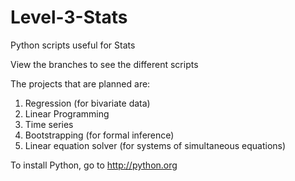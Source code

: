 # Level-3-Stats

Python scripts useful for Stats

View the branches to see the different scripts

The projects that are planned are:
1. Regression (for bivariate data)
2. Linear Programming
3. Time series
4. Bootstrapping (for formal inference)
5. Linear equation solver (for systems of simultaneous equations)

To install Python, go to http://python.org
